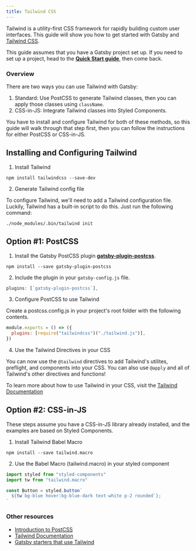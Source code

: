 ```yaml
---
title: Tailwind CSS
---
```


Tailwind is a utility-first CSS framework for rapidly building custom user interfaces. This guide will show you how to get started with Gatsby and [Tailwind CSS](https://tailwindcss.com/).

This guide assumes that you have a Gatsby project set up. If you need to set up a project, head to the [**Quick Start guide**](/docs), then come back.

### Overview

There are two ways you can use Tailwind with Gatsby:

1. Standard: Use PostCSS to generate Tailwind classes, then you can apply those classes using `className`.
2. CSS-in-JS: Integrate Tailwind classes into Styled Components.

You have to install and configure Tailwind for both of these methods, so this guide will walk through that step first, then you can follow the instructions for either PostCSS or CSS-in-JS.

## Installing and Configuring Tailwind

1. Install Tailwind

```shell
npm install tailwindcss --save-dev
```

2. Generate Tailwind config file

To configure Tailwind, we'll need to add a Tailwind configuration file. Luckily, Tailwind has a built-in script to do this. Just run the following command:

```shell
./node_modules/.bin/tailwind init
```

## Option #1: PostCSS

1.  Install the Gatsby PostCSS plugin [**gatsby-plugin-postcss**](https://github.com/gatsbyjs/gatsby/tree/master/packages/gatsby-plugin-postcss).

```shell
npm install --save gatsby-plugin-postcss
```

2.  Include the plugin in your `gatsby-config.js` file.

```javascript:title=gatsby-config.js
plugins: [`gatsby-plugin-postcss`],
```

3. Configure PostCSS to use Tailwind

Create a postcss.config.js in your project's root folder with the following contents.

```javascript:title=postcss.config.js
module.exports = () => ({
  plugins: [require("tailwindcss")("./tailwind.js")],
})
```

4. Use the Tailwind Directives in your CSS

You can now use the `@tailwind` directives to add Tailwind's utilites, preflight, and components into your CSS. You can also use `@apply` and all of Tailwind's other directives and functions!

To learn more about how to use Tailwind in your CSS, visit the [Tailwind Documentation](https://tailwindcss.com/docs/installation#3-use-tailwind-in-your-css)

## Option #2: CSS-in-JS

These steps assume you have a CSS-in-JS library already installed, and the examples are based on Styled Components.

1. Install Tailwind Babel Macro

```shell
npm install --save tailwind.macro
```

2. Use the Babel Macro (tailwind.macro) in your styled component

```javascript
import styled from "styled-components"
import tw from "tailwind.macro"

const Button = styled.button`
  ${tw`bg-blue hover:bg-blue-dark text-white p-2 rounded`};
`
```

### Other resources

- [Introduction to PostCSS](https://www.smashingmagazine.com/2015/12/introduction-to-postcss/)
- [Tailwind Documentation](https://tailwindcss.com/)
- [Gatsby starters that use Tailwind](/starters/?c=Styling%3ATailwind&v=2)
